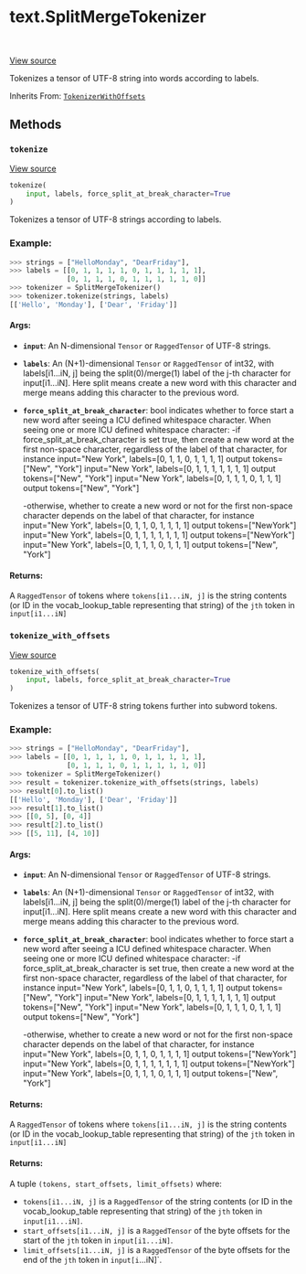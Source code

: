 <div itemscope itemtype="http://developers.google.com/ReferenceObject">
<meta itemprop="name" content="text.SplitMergeTokenizer" />
<meta itemprop="path" content="Stable" />
<meta itemprop="property" content="tokenize"/>
<meta itemprop="property" content="tokenize_with_offsets"/>
</div>

# text.SplitMergeTokenizer

<!-- Insert buttons and diff -->

<table class="tfo-notebook-buttons tfo-api" align="left">
</table>

<a target="_blank" href="https://github.com/tensorflow/text/tree/master/tensorflow_text/python/ops/split_merge_tokenizer.py">View
source</a>

Tokenizes a tensor of UTF-8 string into words according to labels.

Inherits From: [`TokenizerWithOffsets`](../text/TokenizerWithOffsets.md)

<!-- Placeholder for "Used in" -->


## Methods

<h3 id="tokenize"><code>tokenize</code></h3>

<a target="_blank" href="https://github.com/tensorflow/text/tree/master/tensorflow_text/python/ops/split_merge_tokenizer.py">View
source</a>

```python
tokenize(
    input, labels, force_split_at_break_character=True
)
```

Tokenizes a tensor of UTF-8 strings according to labels.

### Example:
```python
>>> strings = ["HelloMonday", "DearFriday"],
>>> labels = [[0, 1, 1, 1, 1, 0, 1, 1, 1, 1, 1],
              [0, 1, 1, 1, 0, 1, 1, 1, 1, 1, 0]]
>>> tokenizer = SplitMergeTokenizer()
>>> tokenizer.tokenize(strings, labels)
[['Hello', 'Monday'], ['Dear', 'Friday']]
```

#### Args:

*   <b>`input`</b>: An N-dimensional `Tensor` or `RaggedTensor` of UTF-8
    strings.
*   <b>`labels`</b>: An (N+1)-dimensional `Tensor` or `RaggedTensor` of int32,
    with labels[i1...iN, j] being the split(0)/merge(1) label of the j-th
    character for input[i1...iN]. Here split means create a new word with this
    character and merge means adding this character to the previous word.
*   <b>`force_split_at_break_character`</b>: bool indicates whether to force
    start a new word after seeing a ICU defined whitespace character. When
    seeing one or more ICU defined whitespace character: -if
    force_split_at_break_character is set true, then create a new word at the
    first non-space character, regardless of the label of that character, for
    instance input="New York", labels=[0, 1, 1, 0, 1, 1, 1, 1] output
    tokens=["New", "York"] input="New York", labels=[0, 1, 1, 1, 1, 1, 1, 1]
    output tokens=["New", "York"] input="New York", labels=[0, 1, 1, 1, 0, 1, 1,
    1] output tokens=["New", "York"]

    -otherwise, whether to create a new word or not for the first non-space
    character depends on the label of that character, for instance input="New
    York", labels=[0, 1, 1, 0, 1, 1, 1, 1] output tokens=["NewYork"] input="New
    York", labels=[0, 1, 1, 1, 1, 1, 1, 1] output tokens=["NewYork"] input="New
    York", labels=[0, 1, 1, 1, 0, 1, 1, 1] output tokens=["New", "York"]

#### Returns:

A `RaggedTensor` of tokens where `tokens[i1...iN, j]` is the string contents (or
ID in the vocab_lookup_table representing that string) of the `jth` token in
`input[i1...iN]`

<h3 id="tokenize_with_offsets"><code>tokenize_with_offsets</code></h3>

<a target="_blank" href="https://github.com/tensorflow/text/tree/master/tensorflow_text/python/ops/split_merge_tokenizer.py">View
source</a>

```python
tokenize_with_offsets(
    input, labels, force_split_at_break_character=True
)
```

Tokenizes a tensor of UTF-8 string tokens further into subword tokens.

### Example:

```python
>>> strings = ["HelloMonday", "DearFriday"],
>>> labels = [[0, 1, 1, 1, 1, 0, 1, 1, 1, 1, 1],
              [0, 1, 1, 1, 0, 1, 1, 1, 1, 1, 0]]
>>> tokenizer = SplitMergeTokenizer()
>>> result = tokenizer.tokenize_with_offsets(strings, labels)
>>> result[0].to_list()
[['Hello', 'Monday'], ['Dear', 'Friday']]
>>> result[1].to_list()
>>> [[0, 5], [0, 4]]
>>> result[2].to_list()
>>> [[5, 11], [4, 10]]
```

#### Args:

*   <b>`input`</b>: An N-dimensional `Tensor` or `RaggedTensor` of UTF-8
    strings.
*   <b>`labels`</b>: An (N+1)-dimensional `Tensor` or `RaggedTensor` of int32,
    with labels[i1...iN, j] being the split(0)/merge(1) label of the j-th
    character for input[i1...iN]. Here split means create a new word with this
    character and merge means adding this character to the previous word.
*   <b>`force_split_at_break_character`</b>: bool indicates whether to force
    start a new word after seeing a ICU defined whitespace character. When
    seeing one or more ICU defined whitespace character: -if
    force_split_at_break_character is set true, then create a new word at the
    first non-space character, regardless of the label of that character, for
    instance input="New York", labels=[0, 1, 1, 0, 1, 1, 1, 1] output
    tokens=["New", "York"] input="New York", labels=[0, 1, 1, 1, 1, 1, 1, 1]
    output tokens=["New", "York"] input="New York", labels=[0, 1, 1, 1, 0, 1, 1,
    1] output tokens=["New", "York"]

    -otherwise, whether to create a new word or not for the first non-space
    character depends on the label of that character, for instance input="New
    York", labels=[0, 1, 1, 0, 1, 1, 1, 1] output tokens=["NewYork"] input="New
    York", labels=[0, 1, 1, 1, 1, 1, 1, 1] output tokens=["NewYork"] input="New
    York", labels=[0, 1, 1, 1, 0, 1, 1, 1] output tokens=["New", "York"]

#### Returns:

A `RaggedTensor` of tokens where `tokens[i1...iN, j]` is the string contents (or
ID in the vocab_lookup_table representing that string) of the `jth` token in
`input[i1...iN]`

#### Returns:

A tuple `(tokens, start_offsets, limit_offsets)` where:

*   `tokens[i1...iN, j]` is a `RaggedTensor` of the string contents (or ID in
    the vocab_lookup_table representing that string) of the `jth` token in
    `input[i1...iN]`.
*   `start_offsets[i1...iN, j]` is a `RaggedTensor` of the byte offsets for the
    start of the `jth` token in `input[i1...iN]`.
*   `limit_offsets[i1...iN, j]` is a `RaggedTensor` of the byte offsets for the
    end of the `jth` token in `input[i`...iN]`.
